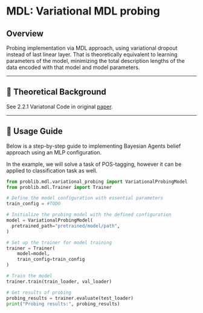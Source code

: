 # MDL: Variational MDL probing

## Overview
Probing implementation via MDL approach, using variational dropout instead of last linear layer. 
That is theoretically equivalent to learning parameters of the model, minimizing the total description lengths of the data encoded with that model and model parameters.

---

## 📖 Theoretical Background

See 2.2.1 Variatonal Code in original [paper](https://arxiv.org/pdf/2003.12298).

---

## 🚀 Usage Guide

Below is a step-by-step guide to implementing Bayesian Agents belief approach using an MLP configuration.

In the example, we will solve a task of POS-tagging, however it can be applied to classification task as well.

```python
from problib.mdl.variational_probing import VariationalProbingModel
from problib.mdl.Trainer import Trainer

# Define the model configuration with essential parameters
train_config = #TODO

# Initialize the probing model with the defined configuration
model = VariationalProbingModel(
  pretrained_path="pretrained/model/path",
)

# Set up the trainer for model training
trainer = Trainer(
    model=model,
    train_config=train_config
)

# Train the model
trainer.train(train_loader, val_loader)

# Get results of probing 
probing_results = trainer.evaluate(test_loader)
print("Probing results:", probing_results)
```

